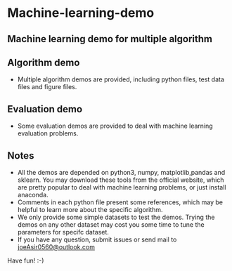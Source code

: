 # Machine-learning-demo
Machine learning demo for multiple algorithm
---

## Algorithm demo
 * Multiple algorithm demos are provided, including python files, test data files and figure files.

## Evaluation demo
 * Some evaluation demos are provided to deal with machine learning evaluation problems.

## Notes
 * All the demos are depended on python3, numpy, matplotlib,pandas and sklearn. You may download these tools from the official website, which are pretty popular to deal with machine learning problems, or just install anaconda.
 * Comments in each python file present some references, which may be helpful to learn more about the specific algorithm.
 * We only provide some simple datasets to test the demos. Trying the demos on any other dataset may cost you some time to tune the parameters for specifc dataset.
 * If you have any question, submit issues or send mail to joeAsir0560@outlook.com

Have fun!  :-)
